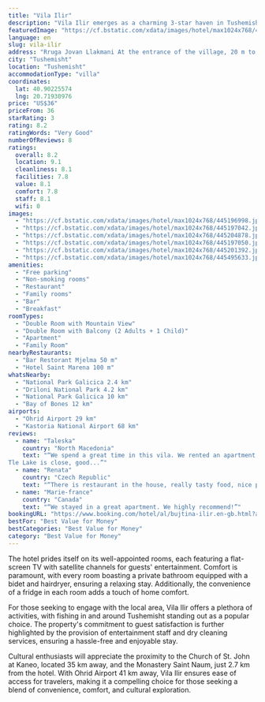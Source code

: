 ```yaml
---
title: "Vila Ilir"
description: "Vila Ilir emerges as a charming 3-star haven in Tushemisht, offering guests a serene retreat with its lush garden, inviting restaurant, and welcoming bar."
featuredImage: "https://cf.bstatic.com/xdata/images/hotel/max1024x768/445196998.jpg?k=c2c944900a7205f18c892be7299723fa8c7fc9fa36b3e5d8afdb2c20f8d29c3b&o=&hp=1"
language: en
slug: vila-ilir
address: "Rruga Jovan Llakmani At the entrance of the village, 20 m to the right., 7304 Tushemisht, Albania"
city: "Tushemisht"
location: "Tushemisht"
accommodationType: "villa"
coordinates:
  lat: 40.90225574
  lng: 20.71930976
price: "US$36"
priceFrom: 36
starRating: 3
rating: 8.2
ratingWords: "Very Good"
numberOfReviews: 8
ratings:
  overall: 8.2
  location: 9.1
  cleanliness: 8.1
  facilities: 7.8
  value: 8.1
  comfort: 7.8
  staff: 8.1
  wifi: 0
images:
  - "https://cf.bstatic.com/xdata/images/hotel/max1024x768/445196998.jpg?k=c2c944900a7205f18c892be7299723fa8c7fc9fa36b3e5d8afdb2c20f8d29c3b&o=&hp=1"
  - "https://cf.bstatic.com/xdata/images/hotel/max1024x768/445197042.jpg?k=07f902a0b5bffbd2cc0f54f90b42d7d04ce5392cfe3a57add323cd66a64aa35a&o=&hp=1"
  - "https://cf.bstatic.com/xdata/images/hotel/max1024x768/445204878.jpg?k=21d2de36e34fe85212a841b9e334773cd2e7dfeee2136dcec2821ade544ba03b&o=&hp=1"
  - "https://cf.bstatic.com/xdata/images/hotel/max1024x768/445197050.jpg?k=b2465d339a847f17eeca2e06c1f1ed044e72ea60d59cc6430ff80bc92bce8b9a&o=&hp=1"
  - "https://cf.bstatic.com/xdata/images/hotel/max1024x768/445201392.jpg?k=1ea8fae68842d47673057134d15329a496328bdab729ca6e2a49d3770d87f58d&o=&hp=1"
  - "https://cf.bstatic.com/xdata/images/hotel/max1024x768/445495633.jpg?k=984a9cc9acc6376aa930fd706b9a66b56b2dc5bea3b1edc4fc0b125982287f61&o=&hp=1"
amenities:
  - "Free parking"
  - "Non-smoking rooms"
  - "Restaurant"
  - "Family rooms"
  - "Bar"
  - "Breakfast"
roomTypes:
  - "Double Room with Mountain View"
  - "Double Room with Balcony (2 Adults + 1 Child)"
  - "Apartment"
  - "Family Room"
nearbyRestaurants:
  - "Bar Restorant Mjelma 50 m"
  - "Hotel Saint Marena 100 m"
whatsNearby:
  - "National Park Galicica 2.4 km"
  - "Driloni National Park 4.2 km"
  - "National Park Galicica 10 km"
  - "Bay of Bones 12 km"
airports:
  - "Ohrid Airport 29 km"
  - "Kastoria National Airport 68 km"
reviews:
  - name: "Taleska"
    country: "North Macedonia"
    text: "“We spend a great time in this vila. We rented an apartment with a bedroo- with a single bed and a comforlable double bed. The rooms are comfortble, everyting is clean. It has two balconies. For each guest it has towels.
Tle Lake is close, good...”"
  - name: "Renata"
    country: "Czech Republic"
    text: "“There is restaurant in the house, really tasty food, nice people and service.”"
  - name: "Marie-france"
    country: "Canada"
    text: "“We stayed in a great apartment. We highly recommend!”"
bookingURL: "https://www.booking.com/hotel/al/bujtina-ilir.en-gb.html?aid=8035640"
bestFor: "Best Value for Money"
bestCategories: "Best Value for Money"
category: "Best Value for Money"
---
```


The hotel prides itself on its well-appointed rooms, each featuring a flat-screen TV with satellite channels for guests' entertainment. Comfort is paramount, with every room boasting a private bathroom equipped with a bidet and hairdryer, ensuring a relaxing stay. Additionally, the convenience of a fridge in each room adds a touch of home comfort.

For those seeking to engage with the local area, Vila Ilir offers a plethora of activities, with fishing in and around Tushemisht standing out as a popular choice. The property's commitment to guest satisfaction is further highlighted by the provision of entertainment staff and dry cleaning services, ensuring a hassle-free and enjoyable stay.

Cultural enthusiasts will appreciate the proximity to the Church of St. John at Kaneo, located 35 km away, and the Monastery Saint Naum, just 2.7 km from the hotel. With Ohrid Airport 41 km away, Vila Ilir ensures ease of access for travelers, making it a compelling choice for those seeking a blend of convenience, comfort, and cultural exploration.